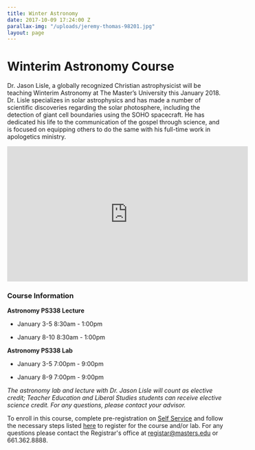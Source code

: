 ```yaml
---
title: Winter Astronomy
date: 2017-10-09 17:24:00 Z
parallax-img: "/uploads/jeremy-thomas-98201.jpg"
layout: page
---
```


# Winterim Astronomy Course

Dr. Jason Lisle, a globally recognized Christian astrophysicist will be teaching Winterim Astronomy at The Master’s University this January 2018. Dr. Lisle specializes in solar astrophysics and has made a number of scientific discoveries regarding the solar photosphere, including the detection of giant cell boundaries using the SOHO spacecraft. He has dedicated his life to the communication of the gospel through science, and is focused on equipping others to do the same with his full-time work in apologetics ministry.

<div class="row">

<div class="col s12 m6 offset-m3 ">

<div class="video-container center">

<iframe width="560" height="315" src="https://www.youtube.com/embed/fVToHzZcfHQ?rel=0&showinfo=0" frameborder="0" allowfullscreen></iframe>

</div>

</div>

</div>

### **Course Information**

**Astronomy PS338 Lecture**

* January 3-5 8:30am - 1:00pm

* January 8-10 8:30am - 1:00pm

**Astronomy PS338 Lab**

* January 3-5 7:00pm - 9:00pm

* January 8-9 7:00pm - 9:00pm

*The astronomy lab and lecture with Dr. Jason Lisle will count as elective credit; Teacher Education and Liberal Studies students can receive elective science credit. For any questions, please contact your advisor.* 

To enroll in this course,  complete pre-registration on [Self Service](https://portal.masters.edu/SelfService/Home.aspx) and follow the necessary steps listed [here](http://www.masters.edu/registrar#registration) to register for the course and/or lab. For any questions please contact the Registrar's office at [registar@masters.edu](mailto:registar@masters.edu) or 661.362.8888.